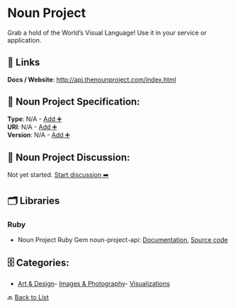 # Noun Project

Grab a hold of the World’s Visual Language! Use it in your service or application.

##  🔗 Links
**Docs / Website**: http://api.thenounproject.com/index.html

## 🧬 Noun Project Specification:
**Type**: N/A - [Add ➕](https://github.com/apis-list/apis-list/edit/main/apis.yaml#13612)  
**URI**: N/A - [Add ➕](https://github.com/apis-list/apis-list/edit/main/apis.yaml#13612)  
**Version**: N/A - [Add ➕](https://github.com/apis-list/apis-list/edit/main/apis.yaml#13612)

## 💬 Noun Project Discussion:
Not yet started. [Start discussion ➡️](https://github.com/apis-list/apis-list/discussions/new)

## 🗂️ Libraries
### Ruby
- Noun Project Ruby Gem noun-project-api: [Documentation](https://github.com/TailorBrands/noun-project-api), [Source code](http://rubygems.org/gems/noun-project-api/versions/0.0.5)


## 🗄️ Categories:
- [Art & Design](https://github.com/apis-list/apis-list#art--design-)- [Images & Photography](https://github.com/apis-list/apis-list#images--photography-)- [Visualizations](https://github.com/apis-list/apis-list#visualizations-)

🔙  [Back to List](https://github.com/apis-list/apis-list)
